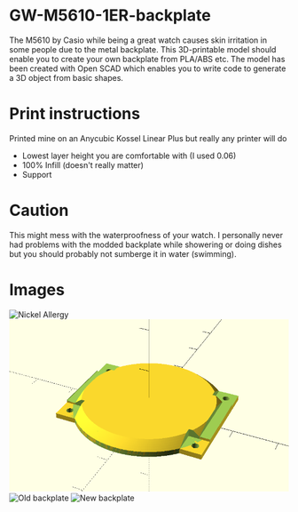 # GW-M5610-1ER-backplate

The M5610 by Casio while being a great watch causes skin irritation in some people due to the metal backplate.
This 3D-printable model should enable you to create your own backplate from PLA/ABS etc. The model has been created with Open SCAD which enables you to write code to generate a 3D object from basic shapes.

# Print instructions

Printed mine on an Anycubic Kossel Linear Plus but really any printer will do

* Lowest layer height you are comfortable with (I used 0.06)
* 100% Infill (doesn't really matter)
* Support

# Caution
This might mess with the waterproofness of your watch. I personally never had problems with the modded backplate while showering or doing dishes but you should probably not sumberge it in water (swimming).
 
# Images
![Nickel Allergy](https://raw.githubusercontent.com/rasple/GW-M5610-1ER-backplate/master/images/irritated%20skin.jpg)
![3D Model](https://raw.githubusercontent.com/rasple/GW-M5610-1ER-backplate/master/images/3d-model.png)
![Old backplate](https://raw.githubusercontent.com/rasple/GW-M5610-1ER-backplate/master/images/old%20plate.jpg)
![New backplate](https://raw.githubusercontent.com/rasple/GW-M5610-1ER-backplate/master/images/new%20plate.jpg)

